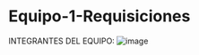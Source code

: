 # Equipo-1-Requisiciones
INTEGRANTES DEL EQUIPO:
![image](https://github.com/Secure-Corp/Equipo-1-Requisiciones/assets/69164086/a15f9e72-a2f4-4ee9-985b-b98b15f9a65d)
